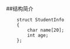 ##结构简介

        struct StudentInfo
        {
            char name[20];
            int age;
        };